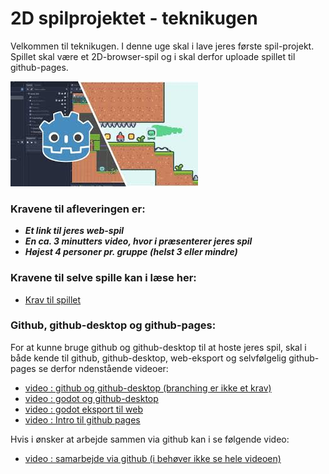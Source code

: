 <h1>2D spilprojektet - teknikugen</h1>

Velkommen til teknikugen. I denne uge skal i lave jeres første spil-projekt. Spillet skal være et 2D-browser-spil og i skal derfor uploade spillet til github-pages.      

![spiluge.jfif](spiluge.jfif)

### Kravene til afleveringen er:
- ***Et link til jeres web-spil***
- ***En ca. 3 minutters video, hvor i præsenterer jeres spil***
- ***Højest 4 personer pr. gruppe (helst 3 eller mindre)***

### Kravene til selve spille kan i læse her: 
- [Krav til spillet](projektkrav.md)

### Github, github-desktop og github-pages:
For at kunne bruge github og github-desktop til at hoste jeres spil, skal i både kende til github, github-desktop, web-eksport og selvfølgelig github-pages se derfor ndenstående videoer:
- [video : github og github-desktop (branching er ikke et krav)](https://www.youtube.com/watch?v=8Dd7KRpKeaE)
- [video : godot og github-desktop](https://www.youtube.com/watch?v=gAXnvTdca68)
- [video : godot eksport til web](https://youtu.be/foXI2uJMEhQ?si=wZ_b-MVo-ZMPyIir)
- [video : Intro til github pages](https://youtu.be/OltY8JIaP-4?si=zFzTRHgQ3wRx-sSW)

Hvis i ønsker at arbejde sammen via github kan i se følgende video:
- [video : samarbejde via github (i behøver ikke se hele videoen)](https://youtu.be/kS5j8DJZLX8?si=GceeoGpAWSh8sMay&t=664) 
